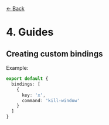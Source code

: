 [← Back](./3-api-reference.md) 

# 4. Guides

## Creating custom bindings
Example:
```typescript
export default {
  bindings: [
    {
      key: 'x',
      command: 'kill-window'
    }
  ]
}
```
